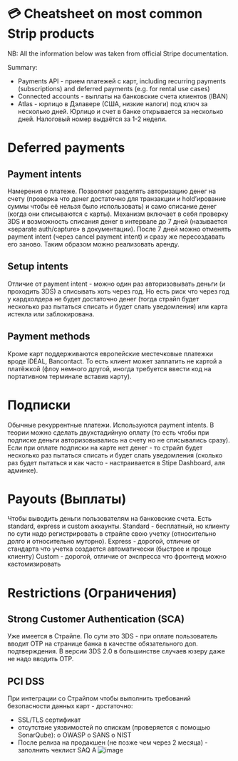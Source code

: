 # 💳 Cheatsheet on most common Strip products

NB: All the information below was taken from official Stripe documentation.

Summary:
-	Payments API - прием платежей с карт, including recurring payments (subscriptions) and deferred payments (e.g. for rental use cases) 
-	Connected accounts - выплаты на банковские счета клиентов (IBAN)
-	Atlas - юрлицо в Дэлавере (США, низкие налоги) под ключ за несколько дней. Юрлицо и счет в банке открывается за несколько дней. Налоговый номер выдаётся за 1-2 недели.  

# Deferred payments
## Payment intents 
Намерения о платеже. Позволяют разделять авторизацию денег на счету (проверка что денег достаточно для транзакции и hold’ирование суммы чтобы её нельзя было использовать) и само списание денег (когда они списываются с карты). Механизм включает в себя проверку 3DS и возможность списания денег в интервале до 7 дней (называется «separate auth/capture» в документации). 
После 7 дней можно отменять payment intent (через cancel payment intent) и сразу же пересоздавать его заново. Таким образом можно реализовать аренду.  
## Setup intents 
Отличие от payment intent - можно один раз авторизовывать деньги (и проходить 3DS а списывать хоть через год. Но есть риск что через год у кардхолдера не будет достаточно денег (тогда страйп будет несколько раз пытаться списать и будет слать уведомления) или карта истекла или заблокирована. 
## Payment methods 
Кроме карт поддерживаются европейские местечковые платежки вроде iDEAL, Bancontact. То есть клиент может заплатить не картой а платёжкой (флоу немного другой, иногда требуется ввести код на портативном терминале вставив карту). 
 
# Подписки 
Обычные рекуррентные платежи. Используются payment intents. В теории можно сделать двухстадийную оплату (то есть чтобы при подписке деньги авторизовывались на счету но не списывались сразу). 
Если при оплате подписки на карте нет денег - то страйп будет несколько раз пытаться списать и будет слать уведомления (сколько раз будет пытаться и как часто - настраивается в Stipe Dashboard, аля админке). 

# Payouts (Выплаты) 
Чтобы выводить деньги пользователям на банковские счета. Есть standard, express и custom аккаунты. 
Standard - бесплатный, но клиенту по сути надо регистрировать в страйпе свою учетку (относительно долго и относительно муторно). 
Express - дорогой, отличие от стандарта что учетка создается автоматически (быстрее и проще клиенту)
Custom - дорогой, отличие от экспресса что фронтенд можно кастомизировать 

# Restrictions (Ограничения)
## Strong Customer Authentication (SCA) 
Уже имеется в Страйпе. По сути это 3DS - при оплате пользователь вводит OTP на странице банка в качестве обязательного доп. подтверждения. 
В версии 3DS 2.0 в большинстве случаев юзеру даже не надо вводить OTP. 
## PCI DSS 
При интеграции со Страйпом чтобы выполнить требований безопасности данных карт - достаточно: 
-	SSL/TLS сертификат
-	отсутствие уязвимостей по спискам (проверяется с помощью SonarQube):
o	OWASP 
o	SANS 
o	NIST 
-	После релиза на продакшен (не позже чем через 2 месяца) - заполнить чеклист SAQ A
![image](https://github.com/banonymous/Stripe-Cheatsheet/assets/28014318/3458303d-9a23-42d5-b5d8-763873f987fd)
